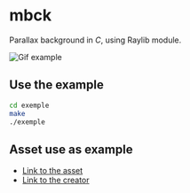 # mbck

Parallax background in *C*, using Raylib module.

![Gif example](https://imgur.com/BkoAG10)

## Use the example

```sh
cd exemple
make
./exemple
```

## Asset use as example 

- [Link to the asset](https://free-game-assets.itch.io/free-sky-with-clouds-background-pixel-art-set)
- [Link to the creator](https://www.youtube.com/channel/UCW6u-uvdYt5ub0zsZDAHXKw)